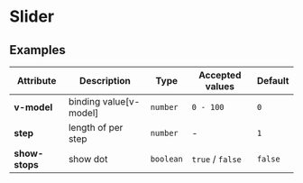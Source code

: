 # Slider

## Examples

<ex-code name="ex-slider-basic"></ex-code>

<ex-code name="ex-slider-step"></ex-code>

<ex-footer edit-link="https://github.com/zeit-ui/vue/edit/master/docs/en-us/components/slider.md">

| Attribute | Description | Type | Accepted values | Default
| ---------- | ---------- | ---- |  -------------- | ------ |
| **v-model** | binding value[v-model] | `number` | `0 - 100` | `0`|
| **step** | length of per step | `number` | - | `1` |
| **show-stops** | show dot | `boolean` | `true` / `false` | `false` |

</ex-footer>
